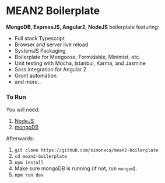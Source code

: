 # MEAN2 Boilerplate
**MongoDB, ExpressJS, Angular2, NodeJS** boilerplate featuring:

* Full stack Typescript
* Browser and server live reload
* SystemJS Packaging
* Boilerplate for Mongoose, Formidable, Minimist, etc.
* Unit testing with Mocha, Istanbul, Karma, and Jasmine
* Sass integration for Angular 2
* Grunt automation
* and more...

### To Run
You will need:

1. [NodeJS](https://nodejs.org/en/download/)
2. [mongoDB](https://www.mongodb.org/downloads#production)

Afterwards:

1. `git clone https://github.com/simonxca/mean2-boilerplate`
2. `cd mean2-boilerplate`
3. `npm install`
4. Make sure mongoDB is running (if not, run `mongod`).
5. `npm run dev`

